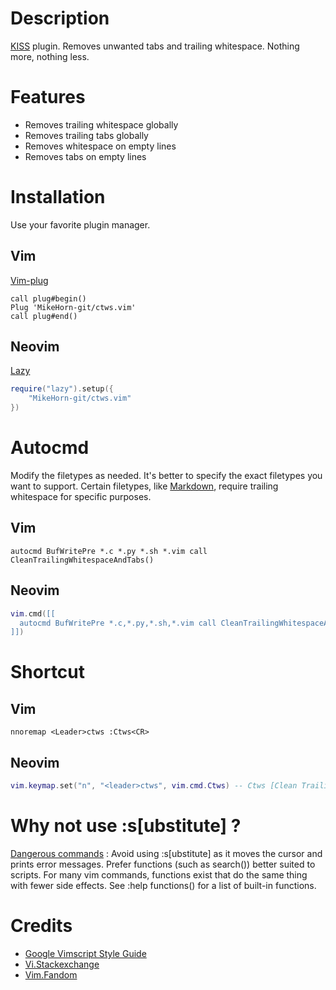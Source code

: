 # Description

[KISS](https://en.wikipedia.org/wiki/KISS_principle) plugin.
Removes unwanted tabs and trailing whitespace. Nothing more, nothing less.

# Features

* Removes trailing whitespace globally
* Removes trailing tabs globally
* Removes whitespace on empty lines
* Removes tabs on empty lines

# Installation

Use your favorite plugin manager.

## Vim

[Vim-plug](https://github.com/junegunn/vim-plug/blob/master/README.md)

```vim
call plug#begin()
Plug 'MikeHorn-git/ctws.vim'
call plug#end()
```

## Neovim

[Lazy](https://github.com/folke/lazy.nvim)

```lua
require("lazy").setup({
    "MikeHorn-git/ctws.vim"
})
```

# Autocmd

Modify the filetypes as needed. It's better to specify the exact filetypes you want to support. Certain filetypes, like [Markdown](https://www.markdownguide.org/basic-syntax/#line-break-best-practices), require trailing whitespace for specific purposes.

## Vim

```vim
autocmd BufWritePre *.c *.py *.sh *.vim call CleanTrailingWhitespaceAndTabs()
```

## Neovim

```lua
vim.cmd([[
  autocmd BufWritePre *.c,*.py,*.sh,*.vim call CleanTrailingWhitespaceAndTabs()
]])
```

# Shortcut

## Vim

```vim
nnoremap <Leader>ctws :Ctws<CR>
```

## Neovim

```lua
vim.keymap.set("n", "<leader>ctws", vim.cmd.Ctws) -- Ctws [Clean Trailing WhiteSpace]
```

# Why not use :s[ubstitute] ?

[Dangerous commands](https://google.github.io/styleguide/vimscriptguide.xml?showone=Dangerous_commands#Dangerous_commands) :
Avoid using :s[ubstitute] as it moves the cursor and prints error messages. Prefer functions (such as search()) better suited to scripts.
For many vim commands, functions exist that do the same thing with fewer side effects. See :help functions() for a list of built-in functions.

# Credits

* [Google Vimscript Style Guide](https://google.github.io/styleguide/vimscriptguide.xml)
* [Vi.Stackexchange](https://vi.stackexchange.com/questions/454/whats-the-simplest-way-to-strip-trailing-whitespace-from-all-lines-in-a-file)
* [Vim.Fandom](https://vim.fandom.com/wiki/Remove_unwanted_spaces#Simple_commands_to_remove_unwanted_whitespace)
